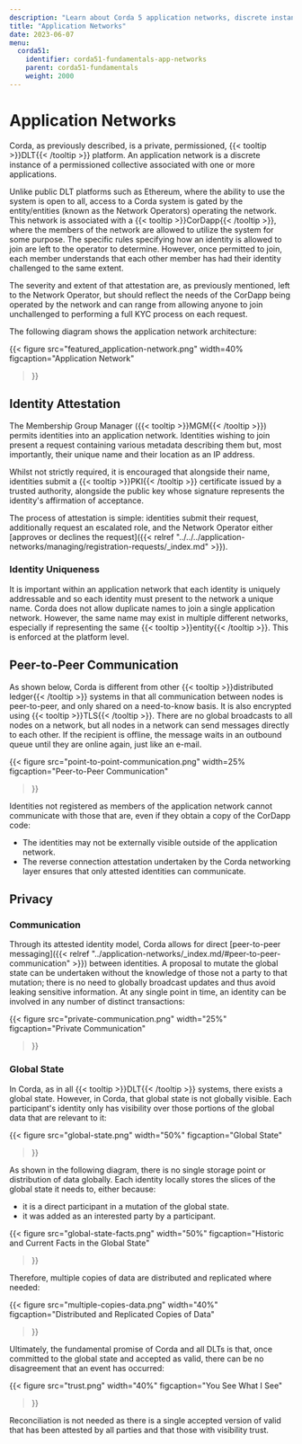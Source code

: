 ```yaml
---
description: "Learn about Corda 5 application networks, discrete instances of a permissioned collective associated with one or more applications."
title: "Application Networks"
date: 2023-06-07
menu:
  corda51:
    identifier: corda51-fundamentals-app-networks
    parent: corda51-fundamentals
    weight: 2000
---
```


# Application Networks

Corda, as previously described, is a private, permissioned, {{< tooltip >}}DLT{{< /tooltip >}} platform.
An application network is a discrete instance of a permissioned collective associated with one or more applications.

Unlike public DLT platforms such as Ethereum, where the ability to use the system is open to all, access to a Corda system is gated by the entity/entities (known as the Network Operators) operating the network.
This network is associated with a {{< tooltip >}}CorDapp{{< /tooltip >}}, where the members of the network are allowed to utilize the system for some purpose. The specific rules specifying how an identity is allowed to join are left to the operator to determine.
However, once permitted to join, each member understands that each other member has had their identity challenged to the same extent.

The severity and extent of that attestation are, as previously mentioned, left to the Network Operator, but should reflect the needs of the CorDapp being operated by the network and can range from allowing anyone to join unchallenged to performing a full KYC process on each request.

The following diagram shows the application network architecture:

{{< 
  figure
	 src="featured_application-network.png"
   width=40%
	 figcaption="Application Network"
>}}

## Identity Attestation

The Membership Group Manager ({{< tooltip >}}MGM{{< /tooltip >}}) permits identities into an application network. 
Identities wishing to join present a request containing various metadata describing them but, most importantly, their unique name and their location as an IP address.

Whilst not strictly required, it is encouraged that alongside their name, identities submit a {{< tooltip >}}PKI{{< /tooltip >}} certificate issued by a trusted authority, alongside the public key whose signature represents the identity's affirmation of acceptance. 

The process of attestation is simple: identities submit their request, additionally request an escalated role, and the Network Operator either [approves or declines the request]({{< relref "../../../application-networks/managing/registration-requests/_index.md" >}}).

### Identity Uniqueness

It is important within an application network that each identity is uniquely addressable and so each identity must present to the network a unique name.
Corda does not allow duplicate names to join a single application network.
However, the same name may exist in multiple different networks, especially if representing the same {{< tooltip >}}entity{{< /tooltip >}}. 
This is enforced at the platform level.

## Peer-to-Peer Communication

As shown below, Corda is different from other {{< tooltip >}}distributed ledger{{< /tooltip >}} systems in that all communication between nodes is peer-to-peer, and only shared on a need-to-know basis. It is also encrypted using {{< tooltip >}}TLS{{< /tooltip >}}.
There are no global broadcasts to all nodes on a network, but all nodes in a network can send messages directly to each other.
If the recipient is offline, the message waits in an outbound queue until they are online again, just like an e-mail.

{{< 
  figure
	 src="point-to-point-communication.png"
   width=25%
	 figcaption="Peer-to-Peer Communication"
>}}

Identities not registered as members of the application network cannot communicate with those that are, even if they obtain a copy of the CorDapp code:
* The identities may not be externally visible outside of the application network.
* The reverse connection attestation undertaken by the Corda networking layer ensures that only attested identities can communicate. 

## Privacy

### Communication

Through its attested identity model, Corda allows for direct [peer-to-peer messaging]({{< relref "../application-networks/_index.md/#peer-to-peer-communication" >}}) between identities. 
A proposal to mutate the global state can be undertaken without the knowledge of those not a party to that mutation; there is no need to globally broadcast updates and thus avoid leaking sensitive information.
At any single point in time, an identity can be involved in any number of distinct transactions:

{{< 
  figure
	 src="private-communication.png"
   width="25%"
	 figcaption="Private Communication"
>}}

### Global State

In Corda, as in all {{< tooltip >}}DLT{{< /tooltip >}} systems, there exists a global state. 
However, in Corda, that global state is not globally visible. 
Each participant's identity only has visibility over those portions of the global data that are relevant to it:

{{< 
  figure
	 src="global-state.png"
   width="50%"
	 figcaption="Global State"
>}}

As shown in the following diagram, there is no single storage point or distribution of data globally. 
Each identity locally stores the slices of the global state it needs to, either because:
* it is a direct participant in a mutation of the global state.
* it was added as an interested party by a participant.

{{< 
  figure
	 src="global-state-facts.png"
   width="50%"
	 figcaption="Historic and Current Facts in the Global State"
>}}

Therefore, multiple copies of data are distributed and replicated where needed:

{{< 
  figure
	 src="multiple-copies-data.png"
   width="40%"
	 figcaption="Distributed and Replicated Copies of Data"
>}}

Ultimately, the fundamental promise of Corda and all DLTs is that, once committed to the global state and accepted as valid, there can be no disagreement that an event has occurred:

{{< 
  figure
	 src="trust.png"
   width="40%"
	 figcaption="You See What I See"
>}}

Reconciliation is not needed as there is a single accepted version of valid that has been attested by all parties and that those with visibility trust.